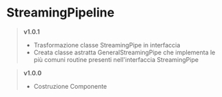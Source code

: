 # StreamingPipeline

> **v1.0.1**
>	* Trasformazione classe StreamingPipe in interfaccia
>   * Creata classe astratta GeneralStreamingPipe che implementa le più comuni routine presenti nell'interfaccia StreamingPipe 

> **v1.0.0**
>	* Costruzione Componente
